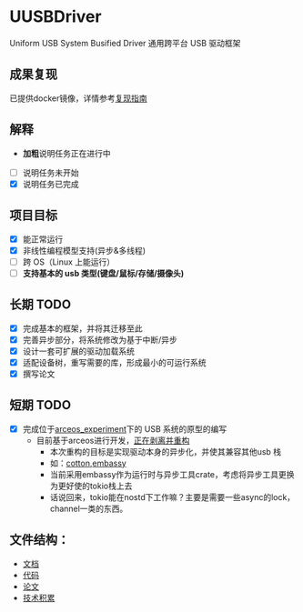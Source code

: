 # UUSBDriver

Uniform USB System Busified Driver
通用跨平台 USB 驱动框架

## 成果复现
已提供docker镜像，详情参考[复现指南](https://github.com/dbydd/UUSBDriver/blob/main/documents/20250410-Docker%E7%8E%AF%E5%A2%83%E5%A4%8D%E7%8E%B0%E6%95%99%E7%A8%8B.md)

## 解释

- **加粗**说明任务正在进行中

- [ ] 说明任务未开始
- [x] 说明任务已完成

## 项目目标

- [x] 能正常运行
- [x] 非线性编程模型支持(异步&多线程)
- [ ] 跨 OS（Linux 上能运行）
- [ ] **支持基本的 usb 类型(键盘/鼠标/存储/摄像头)**

## 长期 TODO

- [x] 完成基本的框架，并将其迁移至此
- [x] 完善异步部分，将系统修改为基于中断/异步
- [x] 设计一套可扩展的驱动加载系统
- [x] 适配设备树，重写需要的库，形成最小的可运行系统
- [x] 撰写论文

## 短期 TODO

- [x] 完成位于[arceos_experiment](https://github.com/arceos-usb/arceos_experiment/tree/usb-camera-dbydd)下的 USB 系统的原型的编写
  - 目前基于arceos进行开发，[正在剥离并重构](https://github.com/arceos-usb/axusb_host.git)
    - 本次重构的目标是实现驱动本身的异步化，并使其兼容其他usb 栈
    - 如：[cotton](https://github.com/pdh11/cotton.git),[embassy](https://github.com/embassy-rs/embassy/tree/main/embassy-usb)
    - 当前采用embassy作为运行时与异步工具crate，考虑将异步工具更换为更好使的tokio栈上去
    - 话说回来，tokio能在nostd下工作嘛？主要是需要一些async的lock，channel一类的东西。
## 文件结构：

- [文档](./documents/)
- [代码](./code)
- [论文](./article/)
- [技术积累](./documents/blogs)
